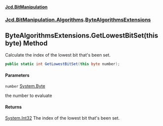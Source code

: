 #### [Jcd.BitManipulation](index.md 'index')
### [Jcd.BitManipulation.Algorithms](Jcd.BitManipulation.Algorithms.md 'Jcd.BitManipulation.Algorithms').[ByteAlgorithmsExtensions](Jcd.BitManipulation.Algorithms.ByteAlgorithmsExtensions.md 'Jcd.BitManipulation.Algorithms.ByteAlgorithmsExtensions')

## ByteAlgorithmsExtensions.GetLowestBitSet(this byte) Method

Calculate the index of the lowest bit that's been set.

```csharp
public static int GetLowestBitSet(this byte number);
```
#### Parameters

<a name='Jcd.BitManipulation.Algorithms.ByteAlgorithmsExtensions.GetLowestBitSet(thisbyte).number'></a>

`number` [System.Byte](https://docs.microsoft.com/en-us/dotnet/api/System.Byte 'System.Byte')

the number to evaluate

#### Returns
[System.Int32](https://docs.microsoft.com/en-us/dotnet/api/System.Int32 'System.Int32')
The index of the lowest bit that's been set.